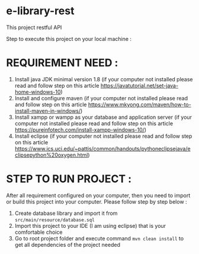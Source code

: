 # e-library-rest

This project restful API

Step to execute this project on your local machine :

# REQUIREMENT NEED :
1. Install java JDK minimal version 1.8 (if your computer not installed please read and follow step on this article https://javatutorial.net/set-java-home-windows-10)
2. Install and configure maven (if your computer not installed please read and follow step on this article https://www.mkyong.com/maven/how-to-install-maven-in-windows/)
3. Install xampp or wampp as your database and application server (if your computer not installed please read and follow step on this article https://pureinfotech.com/install-xampp-windows-10/)
4. Install eclipse (if your computer not installed please read and follow step on this article https://www.ics.uci.edu/~pattis/common/handouts/pythoneclipsejava/eclipsepython%20oxygen.html)

# STEP TO RUN PROJECT :
After all requirement configured on your computer, then you need to import or build this project into your computer. Please follow step by step below :
1. Create database library and import it from `src/main/resource/database.sql`
2. Import this project to your IDE (I am using eclipse) that is your comfortable choice
3. Go to root project folder and execute command `mvn clean install` to get all dependencies of the project needed
